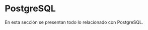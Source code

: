# PostgreSQL

En esta sección se presentan todo lo relacionado con PostgreSQL.

```{tableofcontents}
````